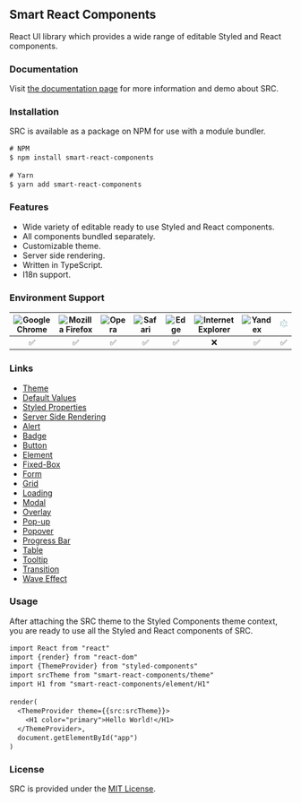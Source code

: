 ## Smart React Components
React UI library which provides a wide range of editable Styled and React components.

### Documentation
Visit [the documentation page](https://cevadtokatli.github.io/smart-react-components) for more information and demo about SRC.

### Installation
SRC is available as a package on NPM for use with a module bundler.

```
# NPM
$ npm install smart-react-components

# Yarn
$ yarn add smart-react-components
```

### Features
* Wide variety of editable ready to use Styled and React components.
* All components bundled separately.
* Customizable theme.
* Server side rendering.
* Written in TypeScript.
* I18n support.

### Environment Support
<img src="https://raw.githubusercontent.com/alrra/browser-logos/master/src/chrome/chrome_24x24.png" title="Google Chrome" /> | <img src="https://raw.githubusercontent.com/alrra/browser-logos/master/src/firefox/firefox_24x24.png" title="Mozilla Firefox" /> | <img src="https://raw.githubusercontent.com/alrra/browser-logos/master/src/opera/opera_24x24.png" title="Opera" /> | <img src="https://raw.githubusercontent.com/alrra/browser-logos/master/src/safari-ios/safari-ios_24x24.png" title="Safari" /> | <img src="https://raw.githubusercontent.com/alrra/browser-logos/master/src/edge/edge_24x24.png" title="Edge" /> | <img src="https://raw.githubusercontent.com/alrra/browser-logos/master/src/archive/internet-explorer_9-11/internet-explorer_9-11_24x24.png" title="Internet Explorer" />  | <img src="https://raw.githubusercontent.com/alrra/browser-logos/master/src/yandex/yandex_24x24.png" title="Yandex" />  | <img src="https://raw.githubusercontent.com/alrra/browser-logos/master/src/electron/electron_24x24.png" title="Electron" />
:-: | :-: | :-: | :-: | :-: | :-: | :-: | :-:
:white_check_mark: | :white_check_mark: | :white_check_mark: | :white_check_mark: | :white_check_mark: | :x: | :white_check_mark: | :white_check_mark:

### Links
* [Theme](https://cevadtokatli.github.io/smart-react-components?page=theme)
* [Default Values](https://cevadtokatli.github.io/smart-react-components?page=default-values)
* [Styled Properties](https://cevadtokatli.github.io/smart-react-components?page=styled-properties)
* [Server Side Rendering](https://cevadtokatli.github.io/smart-react-components?page=server-side-rendering)
* [Alert](https://cevadtokatli.github.io/smart-react-components?page=components/alert)
* [Badge](https://cevadtokatli.github.io/smart-react-components?page=components/badge)
* [Button](https://cevadtokatli.github.io/smart-react-components?page=components/button)
* [Element](https://cevadtokatli.github.io/smart-react-components?page=components/element)
* [Fixed-Box](https://cevadtokatli.github.io/smart-react-components?page=components/fixed-box)
* [Form](https://cevadtokatli.github.io/smart-react-components?page=components/form)
* [Grid](https://cevadtokatli.github.io/smart-react-components?page=components/grid)
* [Loading](https://cevadtokatli.github.io/smart-react-components?page=components/loading)
* [Modal](https://cevadtokatli.github.io/smart-react-components?page=components/modal)
* [Overlay](https://cevadtokatli.github.io/smart-react-components?page=components/overlay)
* [Pop-up](https://cevadtokatli.github.io/smart-react-components?page=components/pop-up)
* [Popover](https://cevadtokatli.github.io/smart-react-components?page=components/popover)
* [Progress Bar](https://cevadtokatli.github.io/smart-react-components?page=components/progress-bar)
* [Table](https://cevadtokatli.github.io/smart-react-components?page=components/table)
* [Tooltip](https://cevadtokatli.github.io/smart-react-components?page=components/tooltip)
* [Transition](https://cevadtokatli.github.io/smart-react-components?page=components/transition)
* [Wave Effect](https://cevadtokatli.github.io/smart-react-components?page=components/wave-effect)

### Usage
After attaching the SRC theme to the Styled Components theme context, you are ready to use all the Styled and React components of SRC.
```
import React from "react"
import {render} from "react-dom"
import {ThemeProvider} from "styled-components"
import srcTheme from "smart-react-components/theme"
import H1 from "smart-react-components/element/H1"

render(
  <ThemeProvider theme={{src:srcTheme}}>
    <H1 color="primary">Hello World!</H1>
  </ThemeProvider>,
  document.getElementById("app")
)
```

### License
SRC is provided under the [MIT License](https://opensource.org/licenses/MIT).